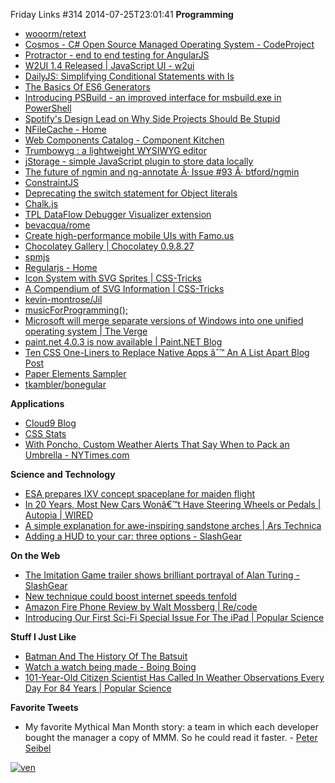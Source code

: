 Friday Links #314
2014-07-25T23:01:41
**Programming**

  * [wooorm/retext](https://github.com/wooorm/retext)
  * [Cosmos - C# Open Source Managed Operating System - CodeProject](http://www.codeproject.com/Articles/29523/Cosmos-C-Open-Source-Managed-Operating-System)
  * [Protractor - end to end testing for AngularJS](http://angular.github.io/protractor/)
  * [W2UI 1.4 Released | JavaScript UI - w2ui](http://w2ui.com/web/blog/12/W2UI-1.4-Released)
  * [DailyJS: Simplifying Conditional Statements with Is](http://dailyjs.com/2014/07/21/is/)
  * [The Basics Of ES6 Generators](http://davidwalsh.name/es6-generators)
  * [Introducing PSBuild - an](http://sedodream.com/2014/07/19/IntroducingPSBuildAnImprovedInterfaceForMsbuildexeInPowerShell.aspx)[ improved interface for msbuild.exe in PowerShell](http://sedodream.com/2014/07/19/IntroducingPSBuildAnImprovedInterfaceForMsbuildexeInPowerShell.aspx)
  * [Spotify's Design Lead on Why Side Projects Should Be Stupid](http://firstround.com/article/Spotifys-Design-Lead-on-Why-Side-Projects-Should-be-Stupid)
  * [NFileCache - Home](http://nfilecache.codeplex.com/)
  * [Web Components Catalog - Component Kitchen](http://component.kitchen/)
  * [Trumbowyg : a lightweight WYSIWYG editor](http://alex-d.github.io/Trumbowyg/#home)
  * [jStorage - simple JavaScript plugin to store data locally](http://www.jstorage.info/)
  * [The future of ngmin and ng-annotate Â· Issue #93 Â· btford/ngmin](https://github.com/btford/ngmin/issues/93)
  * [ConstraintJS](http://cjs.from.so/)
  * [Deprecating the switch statement for Object literals](http://toddmotto.com/deprecating-the-switch-statement-for-object-literals/)
  * [Chalk.js](https://github.com/sindresorhus/chalk/blob/master/readme.md)
  * [TPL DataFlow Debugger Visualizer extension](http://visualstudiogallery.msdn.microsoft.com/20f5adc0-984f-4158-8e09-7406a6581b5b)
  * [bevacqua/rome](https://github.com/bevacqua/rome?utm_source=javascriptweekly&utm_medium=email)
  * [Create high-performance mobile UIs with Famo.us](http://www.ibm.com/developerworks/library/wa-famous/index.html?utm_source=javascriptweekly&utm_medium=email)
  * [Chocolatey Gallery | Chocolatey 0.9.8.27](http://chocolatey.org/packages/chocolatey)
  * [spmjs](http://spmjs.io/)
  * [Regularjs - Home](http://regularjs.github.io/)
  * [Icon System with SVG Sprites | CSS-Tricks](http://css-tricks.com/svg-sprites-use-better-icon-fonts/)
  * [A Compendium of SVG Information | CSS-Tricks](http://css-tricks.com/mega-list-svg-information/)
  * [kevin-montrose/Jil](https://github.com/kevin-montrose/Jil)
  * [musicForProgramming();](http://www.musicforprogramming.net/)
  * [Microsoft will merge separate versions of Windows into one unified operating system | The Verge](http://www.theverge.com/2014/7/22/5928219/microsoft-will-merge-windows-into-one-os?utm_source=twitterfeed&utm_medium=twitter)
  * [paint.net 4.0.3 is now available | Paint.NET Blog](http://blog.getpaint.net/2014/07/22/paint-net-4-0-3-is-now-available/)
  * [Ten CSS One-Liners to Replace Native Apps âˆ™ An A List Apart Blog Post](http://alistapart.com/blog/post/ten-css-one-liners-to-replace-native-apps)
  * [Paper Elements Sampler](http://www.polymer-project.org/components/paper-elements/demo.html#paper-checkbox)
  * [tkambler/bonegular](https://github.com/tkambler/bonegular?utm_source=javascriptweekly&utm_medium=email)

**Applications**

  * [Cloud9 Blog](https://c9.io/site/blog/2014/07/announcing-the-all-new-cloud9-development-environment/?utm_source=twitter&utm_medium=tweet&utm_campaign=announcing_the_all_new_cloud9#sthash.UKZhykjZ.dpbs)
  * [CSS Stats](http://cssstats.com/#/site/url/http%253A%252F%252Fmike-ward.net)
  * [With Poncho, Custom Weather Alerts That Say When to Pack an Umbrella - NYTimes.com](http://mobile.nytimes.com/blogs/bits/2014/07/20/with-poncho-custom-weather-alerts-that-say-when-to-pack-an-umbrella/?utm_source=twitterfeed&utm_medium=twitter)

**Science and Technology**

  * [ESA prepares IXV concept spaceplane for maiden flight](http://www.gizmag.com/intermediate-experimental-test-vehicle-ixv-spaceplane/33022/)
  * [In 20 Years, Most New Cars Wonâ€™t Have Steering Wheels or Pedals | Autopia | WIRED](http://www.wired.com/2014/07/in-20-years-most-new-cars-wont-have-steering-wheels-or-pedals/)
  * [A simple explanation for awe-inspiring sandstone arches | Ars Technica](http://arstechnica.com/science/2014/07/a-simple-explanation-for-awe-inspiring-sandstone-arches/)
  * [Adding a HUD to your car: three options - SlashGear](http://www.slashgear.com/adding-a-hud-to-your-car-three-options-23338342/)

**On the Web**

  * [The Imitation Game trailer shows brilliant portrayal of Alan Turing - SlashGear](http://www.slashgear.com/the-imitation-game-trailer-shows-brilliant-portrayal-of-alan-turing-21338039/)
  * [New technique could boost internet speeds tenfold](http://www.gizmag.com/random-linear-network-coding/33038/)
  * [Amazon Fire Phone Review by Walt Mossberg | Re/code](http://recode.net/2014/07/22/can-the-amazon-fire-smartphone-take-on-iphone-and-samsung/)
  * [Introducing Our First Sci-Fi Special Issue For The iPad | Popular Science](http://www.popsci.com/article/science/dispatches-future-sci-fi-ipad)

**Stuff I Just Like**

  * [Batman And The History Of The Batsuit](http://www.makeuseof.com/tag/batman-history-batsuit/)
  * [Watch a watch being made - Boing Boing](http://boingboing.net/2014/07/22/watch-a-watch-being-made.html)
  * [101-Year-Old Citizen Scientist Has Called In Weather Observations Every Day For 84 Years | Popular Science](http://www.popsci.com/article/science/101-year-old-citizen-scientist-has-called-weather-observations-every-day-84-years)

**Favorite Tweets**

  * My favorite Mythical Man Month story: a team in which each developer bought the manager a copy of MMM. So he could read it faster. - [Peter Seibel](https://twitter.com/peterseibel/status/491737444253831168)

[![ven](http://mike-ward.net/content/images/blog/Windows-Live-Writer/Friday-Links-314_107CF/ven_3.jpg)](https://twitter.com/peterseibel/status/491737444253831168)
